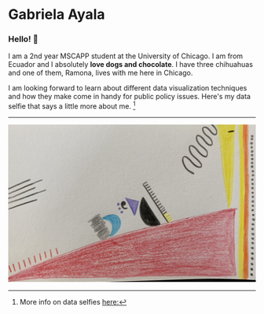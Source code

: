 # Gabriela Ayala

### Hello! :wave:

I am a 2nd year MSCAPP student at the University of Chicago. I am from Ecuador and I absolutely **love dogs and chocolate**. I have three chihuahuas and one of them, Ramona, lives with me here in Chicago.

I am looking forward to learn about different data visualization techniques and how they make come in handy for public policy issues. Here's my data selfie that says a little more about me. [^1]

---

![my data selfie](my_data_selfie.jpg)

[^1]: More info on data selfies [here:](https://ideas.ted.com/how-to-draw-your-own-selfie-using-your-personal-data/)
